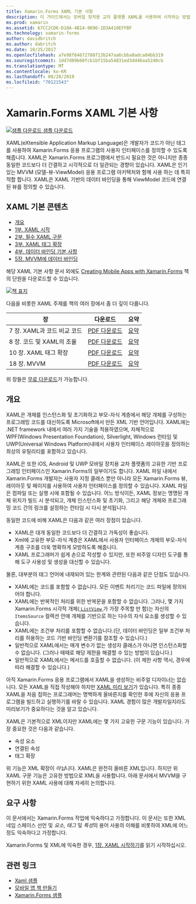 ```yaml
---
title: Xamarin.Forms XAML 기본 사항
description: 이 가이드에서는 모바일 장치용 교차 플랫폼 XAML을 사용하여 시작하는 방법을 설명합니다. XAML은 개발자가 코드가 아닌 태그를 사용하여 Xamarin.Forms 응용 프로그램의 사용자 인터페이스를 정의할 수 있도록 해줍니다.
ms.prod: xamarin
ms.assetid: 67CC2CD6-D10A-4B14-9696-1D3A410EFFBF
ms.technology: xamarin-forms
author: davidbritch
ms.author: dabritch
ms.date: 10/25/2017
ms.openlocfilehash: a7e98f64672788f13b247aa6cbba8adca84bb319
ms.sourcegitcommit: 1dd7d09b60fcb1bf15ba54831ed3dd46aa5240cb
ms.translationtype: MT
ms.contentlocale: ko-KR
ms.lasthandoff: 08/28/2019
ms.locfileid: "70121543"
---
```

# <a name="xamarinforms-xaml-basics"></a>Xamarin.Forms XAML 기본 사항

[![샘플 다운로드](~/media/shared/download.png) 샘플 다운로드](https://docs.microsoft.com/samples/xamarin/xamarin-forms-samples/xamlsamples)

XAML(eXtensible Application Markup Language)은 개발자가 코드가 아닌 태그를 사용하여 Xamarin.Forms 응용 프로그램의 사용자 인터페이스를 정의할 수 있도록 해줍니다. XAML은 Xamarin.Forms 프로그램에서 반드시 필요한 것은 아니지만 종종 동일한 코드보다 더 간결하고 시각적으로 더 일관되는 경향이 있습니다. XAML은 인기 있는 MVVM (모델-뷰-ViewModel) 응용 프로그램 아키텍처와 함께 사용 하는 데 특히 적합 합니다. XAML은 XAML 기반의 데이터 바인딩을 통해 ViewModel 코드에 연결된 뷰를 정의할 수 있습니다.

## <a name="xaml-basics-contents"></a>XAML 기본 콘텐츠

- [개요](#Overview)
- [1부. XAML 시작](~/xamarin-forms/xaml/xaml-basics/get-started-with-xaml.md)
- [2부. 필수 XAML 구문](~/xamarin-forms/xaml/xaml-basics/essential-xaml-syntax.md)
- [3부. XAML 태그 확장](~/xamarin-forms/xaml/xaml-basics/xaml-markup-extensions.md)
- [4부. 데이터 바인딩 기본 사항](~/xamarin-forms/xaml/xaml-basics/data-binding-basics.md)
- [5장. MVVM에 데이터 바인딩](~/xamarin-forms/xaml/xaml-basics/data-bindings-to-mvvm.md)

해당 XAML 기본 사항 문서 외에도 [Creating Mobile Apps with Xamarin.Forms](~/xamarin-forms/creating-mobile-apps-xamarin-forms/index.md) 책의 단원을 다운로드할 수 있습니다.

[![](images/cover-sml.png "책 표지")](~/xamarin-forms/creating-mobile-apps-xamarin-forms/index.md)

다음을 비롯한 XAML 주제를 책의 여러 장에서 좀 더 깊이 다룹니다.


| 장 | 다운로드 | 요약 |
|---------|---------|---------|
| 7 장. XAML과 코드 비교 코드 | [PDF 다운로드](https://download.xamarin.com/developer/xamarin-forms-book/XamarinFormsBook-Ch07-Apr2016.pdf) | [요약](~/xamarin-forms/creating-mobile-apps-xamarin-forms/summaries/chapter07.md) |
| 8 장. 코드 및 XAML의 조율 | [PDF 다운로드](https://download.xamarin.com/developer/xamarin-forms-book/XamarinFormsBook-Ch08-Apr2016.pdf) | [요약](~/xamarin-forms/creating-mobile-apps-xamarin-forms/summaries/chapter08.md) |
| 10 장. XAML 태그 확장 | [PDF 다운로드](https://download.xamarin.com/developer/xamarin-forms-book/XamarinFormsBook-Ch10-Apr2016.pdf) | [요약](~/xamarin-forms/creating-mobile-apps-xamarin-forms/summaries/chapter10.md) |
| 18 장. MVVM | [PDF 다운로드](https://download.xamarin.com/developer/xamarin-forms-book/XamarinFormsBook-Ch18-Apr2016.pdf) | [요약](~/xamarin-forms/creating-mobile-apps-xamarin-forms/summaries/chapter18.md) |

위 장들은 [무료 다운로드](~/xamarin-forms/creating-mobile-apps-xamarin-forms/index.md)가 가능합니다.

<a name="Overview" />

## <a name="overview"></a>개요

XAML은 개체를 인스턴스화 및 초기화하고 부모-자식 계층에서 해당 개체를 구성하는 프로그래밍 코드를 대신하도록 Microsoft에서 만든 XML 기반 언어입니다. XAML에는 .NET framework 내에서 여러 가지 기술을 적용하였으며, 자체적으로 WPF(Windows Presentation Foundation), Silverlight, Windows 런타임 및 UWP(Universal Windows Platform)내에서 사용자 인터페이스 레이아웃을 정의하는 최상의 유틸리티를 포함하고 있습니다.

XAML은 또한 iOS, Android 및 UWP 모바일 장치용 교차 플랫폼의 고유한 기반 프로그래밍 인터페이스인 Xamarin.Forms의 일부이기도 합니다. XAML 파일 내에서 Xamarin.Forms 개발자는 사용자 지정 클래스 뿐만 아니라 모든 Xamarin.Forms 뷰, 레이아웃 및 페이지를 사용하여 사용자 인터페이스를 정의할 수 있습니다. XAML 파일은 컴파일 또는 실행 시에 포함될 수 있습니다. 어느 방식이든, XAML 정보는 명명된 개체 위치가 빌드 시 분석되고, 개체 인스턴스화 및 초기화, 그리고 해당 개체와 프로그래밍 코드 간의 링크를 설정하는 런타임 시 다시 분석됩니다.

동일한 코드에 비해 XAML은 다음과 같은 여러 장점이 있습니다.

- XAML은 대개 동일한 코드보다 더 간결하고 가독성이 좋습니다.
- Xml에 고유한 부모-자식 계층은 XAML에서 사용자 인터페이스 개체의 부모-자식 계층 구조를 더욱 명확하게 모방하도록 해줍니다.
- XAML 프로그래머가 쉽게 손으로 작성할 수 있지만, 또한 비주얼 디자인 도구를 통해 도구 사용성 및 생성을 대신할 수 있습니다.

물론, 대부분의 태그 언어에 내재되어 있는 한계와 관련된 다음과 같은 단점도 있습니다.

- XAML에는 코드를 포함할 수 없습니다. 모든 이벤트 처리기는 코드 파일에 정의되어야 합니다.
- XAML에는 반복적인 처리를 위한 반복문을 포함할 수 없습니다. 그러나, 몇 가지 Xamarin.Forms 시각적 개체([ `ListView` ](xref:Xamarin.Forms.ListView)가 가장 주목할 만 함)는 자신의 `ItemsSource` 컬렉션 안에 개체를 기반으로 하는 다수의 자식 요소를 생성할 수 있습니다.
- XAML에는 조건부 처리를 포함할 수 없습니다.(단, 데이터 바인딩은 일부 조건부 처리를 허용하는 코드 기반 바인딩 변환기를 참조할 수 있습니다.)
- 일반적으로 XAML에서는 매개 변수가 없는 생성자 클래스가 아니면 인스턴스화할 수 없습니다. (그러나 때때로 해당 제한을 해결할 수 있는 방법이 있습니다.)
- 일반적으로 XAML에서는 메서드를 호출할 수 없습니다. (이 제한 사항 역시, 경우에 따라 해결할 수 있습니다.)

아직 Xamarin.Forms 응용 프로그램에서 XAML을 생성하는 비주얼 디자이너는 없습니다. 모든 XAML을 직접 작성해야 하지만 [XAML 미리 보기](~/xamarin-forms/xaml/xaml-previewer/index.md)가 있습니다. 특히 종종 XAML을 처음 접하는 프로그래머는 명백하게 올바른지를 확인한 후에 자신의 응용 프로그램을 빌드하고 실행하기를 바랄 수 있습니다. XAML 경험이 많은 개발자일지라도 미리보기가 중요하다는 것을 알고 있습니다.

XAML은 기본적으로 XML이지만 XAML에는 몇 가지 고유한 구문 기능이 있습니다. 가장 중요한 것은 다음과 같습니다.

- 속성 요소
- 연결된 속성
- 태그 확장

위 기능은 XML 확장이 *아닙*니다. XAML은 완전히 올바른 XML입니다. 하지만 위 XAML 구문 기능은 고유한 방법으로 XML을 사용합니다. 아래 문서에서 MVVM을 구현하기 위한 XAML 사용에 대해 자세히 논의합니다.

## <a name="requirements"></a>요구 사항

이 문서에서는 Xamarin.Forms 작업에 익숙하다고 가정합니다. 이 문서는 또한 XML 네임 스페이스 선언 및 *요소*, *태그* 및 *특성*의 용어 사용의 이해를 비롯하여 XML에 어느 정도 익숙하다고 가정합니다.

Xamarin.Forms 및 XML에 익숙한 경우, [1장. XAML 시작하기](~/xamarin-forms/xaml/xaml-basics/get-started-with-xaml.md)를 읽기 시작하십시오.

## <a name="related-links"></a>관련 링크

- [Xaml 샘플](https://docs.microsoft.com/samples/xamarin/xamarin-forms-samples/xamlsamples)
- [모바일 앱 책 만들기](~/xamarin-forms/creating-mobile-apps-xamarin-forms/index.md)
- [Xamarin.Forms 샘플](https://docs.microsoft.com/samples/browse/?products=xamarin&term=Xamarin.Forms)

